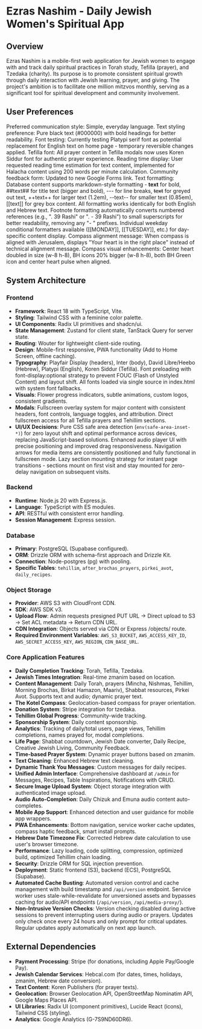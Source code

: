# Ezras Nashim - Daily Jewish Women's Spiritual App

## Overview
Ezras Nashim is a mobile-first web application for Jewish women to engage with and track daily spiritual practices in Torah study, Tefilla (prayer), and Tzedaka (charity). Its purpose is to promote consistent spiritual growth through daily interaction with Jewish learning, prayer, and giving. The project's ambition is to facilitate one million mitzvos monthly, serving as a significant tool for spiritual development and community involvement.

## User Preferences
Preferred communication style: Simple, everyday language.
Text styling preference: Pure black text (#000000) with bold headings for better readability.
Font testing: Currently testing Platypi serif font as potential replacement for English text on home page - temporary reversible changes applied.
Tefilla font: All prayer content in Tefilla modals now uses Koren Siddur font for authentic prayer experience.
Reading time display: User requested reading time estimation for text content, implemented for Halacha content using 200 words per minute calculation.
Community feedback form: Updated to new Google Forms link.
Text formatting: Database content supports markdown-style formatting - **text** for bold, ##text## for title text (bigger and bold), --- for line breaks, ~~text~~ for greyed out text, ++text++ for larger text (1.2em), --text-- for smaller text (0.85em), [[text]] for grey box content. All formatting works identically for both English and Hebrew text. Footnote formatting automatically converts numbered references (e.g., ". 39 Rashi" or ". - 39 Rashi") to small superscripts for better readability, removing any "- " prefixes. Individual weekday conditional formatters available ([[MONDAY]], [[TUESDAY]], etc.) for day-specific content display.
Compass alignment message: When compass is aligned with Jerusalem, displays "Your heart is in the right place" instead of technical alignment message.
Compass visual enhancements: Center heart doubled in size (w-8 h-8), BH icons 20% bigger (w-8 h-8), both BH Green icon and center heart pulse when aligned.

## System Architecture
### Frontend
- **Framework**: React 18 with TypeScript, Vite.
- **Styling**: Tailwind CSS with a feminine color palette.
- **UI Components**: Radix UI primitives and shadcn/ui.
- **State Management**: Zustand for client state, TanStack Query for server state.
- **Routing**: Wouter for lightweight client-side routing.
- **Design**: Mobile-first responsive, PWA functionality (Add to Home Screen, offline caching).
- **Typography**: Playfair Display (headers), Inter (body), David Libre/Heebo (Hebrew), Platypi (English), Koren Siddur (Tefilla). Font preloading with font-display:optional strategy to prevent FOUC (Flash of Unstyled Content) and layout shift. All fonts loaded via single source in index.html with system font fallbacks.
- **Visuals**: Flower progress indicators, subtle animations, custom logos, consistent gradients.
- **Modals**: Fullscreen overlay system for major content with consistent headers, font controls, language toggles, and attribution. Direct fullscreen access for all Tefilla prayers and Tehillim sections.
- **UI/UX Decisions**: Pure CSS safe area detection (`env(safe-area-inset-*)`) for zero layout shift and optimal performance across devices, replacing JavaScript-based solutions. Enhanced audio player UI with precise positioning and improved drag responsiveness. Navigation arrows for media items are consistently positioned and fully functional in fullscreen mode. Lazy section mounting strategy for instant page transitions - sections mount on first visit and stay mounted for zero-delay navigation on subsequent visits.

### Backend
- **Runtime**: Node.js 20 with Express.js.
- **Language**: TypeScript with ES modules.
- **API**: RESTful with consistent error handling.
- **Session Management**: Express session.

### Database
- **Primary**: PostgreSQL (Supabase configured).
- **ORM**: Drizzle ORM with schema-first approach and Drizzle Kit.
- **Connection**: Node-postgres (pg) with pooling.
- **Specific Tables**: `tehillim`, `after_brochas_prayers`, `pirkei_avot`, `daily_recipes`.

### Object Storage
- **Provider**: AWS S3 with CloudFront CDN.
- **SDK**: AWS SDK v3.
- **Upload Flow**: Admin requests presigned PUT URL → Direct upload to S3 → Set ACL metadata → Return CDN URL.
- **CDN Integration**: Objects served via CDN or Express /objects/ route.
- **Required Environment Variables**: `AWS_S3_BUCKET`, `AWS_ACCESS_KEY_ID`, `AWS_SECRET_ACCESS_KEY`, `AWS_REGION`, `CDN_BASE_URL`.

### Core Application Features
- **Daily Completion Tracking**: Torah, Tefilla, Tzedaka.
- **Jewish Times Integration**: Real-time zmanim based on location.
- **Content Management**: Daily Torah, prayers (Mincha, Nishmas, Tehillim, Morning Brochas, Birkat Hamazon, Maariv), Shabbat resources, Pirkei Avot. Supports text and audio; dynamic prayer text.
- **The Kotel Compass**: Geolocation-based compass for prayer orientation.
- **Donation System**: Stripe integration for tzedaka.
- **Tehillim Global Progress**: Community-wide tracking.
- **Sponsorship System**: Daily content sponsorship.
- **Analytics**: Tracking of daily/total users, page views, Tehillim completions, names prayed for, modal completions.
- **Life Page**: Shabbat countdown, Jewish Date converter, Daily Recipe, Creative Jewish Living, Community Feedback.
- **Time-based Prayer System**: Dynamic prayer buttons based on zmanim.
- **Text Cleaning**: Enhanced Hebrew text cleaning.
- **Dynamic Thank You Messages**: Custom messages for daily recipes.
- **Unified Admin Interface**: Comprehensive dashboard at `/admin` for Messages, Recipes, Table Inspirations, Notifications with CRUD.
- **Secure Image Upload System**: Object storage integration with authenticated image upload.
- **Audio Auto-Completion**: Daily Chizuk and Emuna audio content auto-completes.
- **Mobile App Support**: Enhanced detection and user guidance for mobile app wrappers.
- **PWA Enhancements**: Bottom navigation, service worker cache updates, compass haptic feedback, smart install prompts.
- **Hebrew Date Timezone Fix**: Corrected Hebrew date calculation to use user's browser timezone.
- **Performance**: Lazy loading, code splitting, compression, optimized build, optimized Tehillim chain loading.
- **Security**: Drizzle ORM for SQL injection prevention.
- **Deployment**: Static frontend (S3), backend (ECS), PostgreSQL (Supabase).
- **Automated Cache Busting**: Automated version control and cache management with build timestamp and `/api/version` endpoint. Service worker uses stale-while-revalidate for unversioned assets and bypasses caching for audio/API endpoints (`/api/version`, `/api/media-proxy/`).
- **Non-Intrusive Version Checks**: Version checking disabled during active sessions to prevent interrupting users during audio or prayers. Updates only check once every 24 hours and only prompt for critical updates. Regular updates apply automatically on next app launch.

## External Dependencies
- **Payment Processing**: Stripe (for donations, including Apple Pay/Google Pay).
- **Jewish Calendar Services**: Hebcal.com (for dates, times, holidays, zmanim, Hebrew date conversion).
- **Text Content**: Koren Publishers (for prayer texts).
- **Geolocation**: Browser Geolocation API, OpenStreetMap Nominatim API, Google Maps Places API.
- **UI Libraries**: Radix UI (component primitives), Lucide React (icons), Tailwind CSS (styling).
- **Analytics**: Google Analytics (G-7S9ND60DR6).